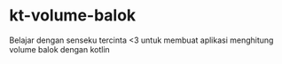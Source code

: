 # kt-volume-balok
Belajar dengan senseku tercinta &lt;3 untuk membuat aplikasi menghitung volume balok dengan kotlin
